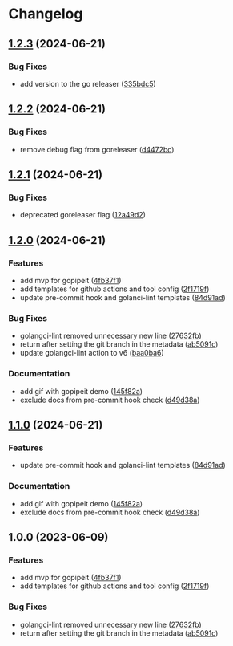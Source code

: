 # Changelog

## [1.2.3](https://github.com/artemijspavlovs/gopipeit/compare/v1.2.2...v1.2.3) (2024-06-21)


### Bug Fixes

* add version to the go releaser ([335bdc5](https://github.com/artemijspavlovs/gopipeit/commit/335bdc558c7e45ee8331e0f8a89ed5c105263a37))

## [1.2.2](https://github.com/artemijspavlovs/gopipeit/compare/v1.2.1...v1.2.2) (2024-06-21)


### Bug Fixes

* remove debug flag from goreleaser ([d4472bc](https://github.com/artemijspavlovs/gopipeit/commit/d4472bc0daa62fbb45cc05744772bd5bc8c14142))

## [1.2.1](https://github.com/artemijspavlovs/gopipeit/compare/v1.2.0...v1.2.1) (2024-06-21)


### Bug Fixes

* deprecated goreleaser flag ([12a49d2](https://github.com/artemijspavlovs/gopipeit/commit/12a49d223e21937ecf6c4be175040374529b5572))

## [1.2.0](https://github.com/artemijspavlovs/gopipeit/compare/v1.1.0...v1.2.0) (2024-06-21)


### Features

* add mvp for gopipeit ([4fb37f1](https://github.com/artemijspavlovs/gopipeit/commit/4fb37f1e57333a6e1c9d557b9b7e406517086523))
* add templates for github actions and tool config ([2f1719f](https://github.com/artemijspavlovs/gopipeit/commit/2f1719f53b65fcce8a3722fc86c42a17119fe672))
* update pre-commit hook and golanci-lint templates ([84d91ad](https://github.com/artemijspavlovs/gopipeit/commit/84d91ad9f2c3ddd34c8a091180e067f965b56379))


### Bug Fixes

* golangci-lint removed unnecessary new line ([27632fb](https://github.com/artemijspavlovs/gopipeit/commit/27632fbf768f2a2eb6c8757320859b6a65eb5c0e))
* return after setting the git branch in the metadata ([ab5091c](https://github.com/artemijspavlovs/gopipeit/commit/ab5091c33c5a9e75f6de85df68f719e513b8b31e))
* update golangci-lint action to v6 ([baa0ba6](https://github.com/artemijspavlovs/gopipeit/commit/baa0ba68eb2b834e4f04fd59ae606620155b4cdc))


### Documentation

* add gif with gopipeit demo ([145f82a](https://github.com/artemijspavlovs/gopipeit/commit/145f82a2e2c65d14a6a39c622dbd4990f88cd5c0))
* exclude docs from pre-commit hook check ([d49d38a](https://github.com/artemijspavlovs/gopipeit/commit/d49d38a7cfd399f258518769385def3118dd8dd5))

## [1.1.0](https://github.com/artemijspavlovs/gopipeit/compare/v1.0.0...v1.1.0) (2024-06-21)


### Features

* update pre-commit hook and golanci-lint templates ([84d91ad](https://github.com/artemijspavlovs/gopipeit/commit/84d91ad9f2c3ddd34c8a091180e067f965b56379))


### Documentation

* add gif with gopipeit demo ([145f82a](https://github.com/artemijspavlovs/gopipeit/commit/145f82a2e2c65d14a6a39c622dbd4990f88cd5c0))
* exclude docs from pre-commit hook check ([d49d38a](https://github.com/artemijspavlovs/gopipeit/commit/d49d38a7cfd399f258518769385def3118dd8dd5))

## 1.0.0 (2023-06-09)


### Features

* add mvp for gopipeit ([4fb37f1](https://github.com/artemijspavlovs/gopipeit/commit/4fb37f1e57333a6e1c9d557b9b7e406517086523))
* add templates for github actions and tool config ([2f1719f](https://github.com/artemijspavlovs/gopipeit/commit/2f1719f53b65fcce8a3722fc86c42a17119fe672))


### Bug Fixes

* golangci-lint removed unnecessary new line ([27632fb](https://github.com/artemijspavlovs/gopipeit/commit/27632fbf768f2a2eb6c8757320859b6a65eb5c0e))
* return after setting the git branch in the metadata ([ab5091c](https://github.com/artemijspavlovs/gopipeit/commit/ab5091c33c5a9e75f6de85df68f719e513b8b31e))

